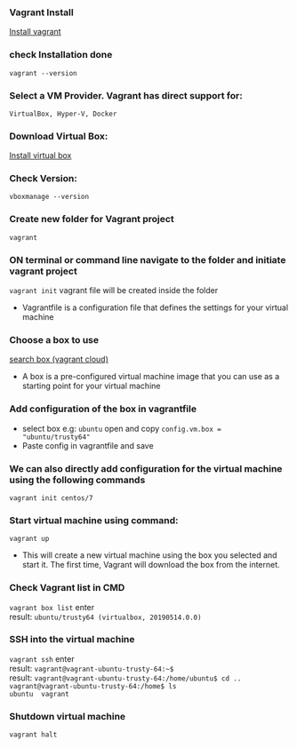### Vagrant Install

<a href="https://developer.hashicorp.com/vagrant/install" > Install vagrant </a>

### check Installation done 
`vagrant --version`
### Select a VM Provider. Vagrant has direct support for:
`VirtualBox, Hyper-V, Docker`
### Download Virtual Box:
<a href="https://www.virtualbox.org/wiki/Downloads"> Install virtual box </a>
### Check Version:
`vboxmanage --version`
### Create new folder for Vagrant project
`vagrant`

### ON terminal or command line navigate to the folder and initiate vagrant project 
`vagrant init`  vagrant file will be created inside the folder 

- Vagrantfile is a configuration file that defines the settings for your virtual machine

### Choose a box to use 
<a href="https://app.vagrantup.com/boxes/search"> search box (vagrant cloud) </a>
- A box is a pre-configured virtual machine image that you can use as a starting point for your virtual machine

### Add configuration of the box in vagrantfile
- select box e.g: `ubuntu` open and copy `config.vm.box = "ubuntu/trusty64"`
- Paste config in vagrantfile and save

### We can also directly add configuration for the virtual machine using the following commands
`vagrant init centos/7`

### Start virtual machine using command:
`vagrant up`
- This will create a new virtual machine using the box you selected and start it. The first time, Vagrant will download the box from the internet.

### Check Vagrant list in CMD
`vagrant box list` enter <br>
result: `ubuntu/trusty64 (virtualbox, 20190514.0.0)`

### SSH into the virtual machine 
`vagrant ssh` enter<br>
result: `vagrant@vagrant-ubuntu-trusty-64:~$`<br>
result:
`vagrant@vagrant-ubuntu-trusty-64:/home/ubuntu$ cd ..`<br>
`vagrant@vagrant-ubuntu-trusty-64:/home$ ls`<br>
`ubuntu  vagrant`

### Shutdown virtual machine 
`vagrant halt`
